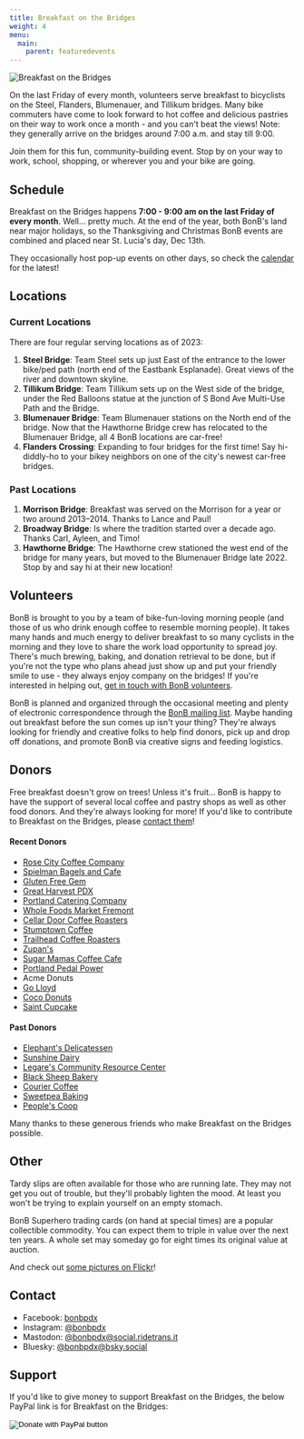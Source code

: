 ```yaml
---
title: Breakfast on the Bridges
weight: 4
menu:
  main:
    parent: featuredevents
---
```

<img src=/images/BonB_header.jpg align=center alt="Breakfast on the Bridges">

On the last Friday of every month, volunteers serve breakfast to bicyclists on the Steel, Flanders, Blumenauer, and Tillikum bridges. Many bike commuters have come to look forward to hot coffee and delicious pastries on their way to work once a month - and you can't beat the views! Note: they generally arrive on the bridges around 7:00 a.m. and stay till 9:00. 

Join them for this fun, community-building event. Stop by on your way to work, school, shopping, or wherever you and your bike are going.

## Schedule

Breakfast on the Bridges happens **7:00 - 9:00 am on the last Friday of every month**. Well... pretty much. At the end of the year, both BonB's land near major holidays, so the Thanksgiving and Christmas BonB events are combined and placed near St. Lucia's day, Dec 13th.

They occasionally host pop-up events on other days, so check the [calendar](/calendar/) for the latest!

## Locations

### Current Locations

There are four regular serving locations as of 2023:

1. **Steel Bridge**: Team Steel sets up just East of the entrance to the lower bike/ped path (north end of the Eastbank Esplanade). Great views of the river and downtown skyline. 
2. **Tillikum Bridge**:  Team Tillikum sets up on the West side of the bridge, under the Red Balloons statue at the junction of S Bond Ave Multi-Use Path and the Bridge.
3. **Blumenauer Bridge**: Team Blumenauer stations on the North end of the bridge. Now that the Hawthorne Bridge crew has relocated to the Blumenauer Bridge, all 4 BonB locations are car-free!
4. **Flanders Crossing**: Expanding to four bridges for the first time! Say hi-diddly-ho to your bikey neighbors on one of the city's newest car-free bridges. 

### Past Locations

1. **Morrison Bridge**: Breakfast was served on the Morrison for a year or two around 2013–2014.  Thanks to Lance and Paul!
2. **Broadway Bridge**: Is where the tradition started over a decade ago.  Thanks Carl, Ayleen, and Timo!
3. **Hawthorne Bridge**: The Hawthorne crew stationed the west end of the bridge for many years, but moved to the Blumenauer Bridge late 2022. Stop by and say hi at their new location!

## Volunteers

BonB is brought to you by a team of bike-fun-loving morning people (and those of us who drink enough coffee to resemble morning people). It takes many hands and much energy to deliver breakfast to so many cyclists in the morning and they love to share the work load opportunity to spread joy. There's much brewing, baking, and donation retrieval to be done, but if you're not the type who plans ahead just show up and put your friendly smile to use - they always enjoy company on the bridges! If you're interested in helping out, [get in touch with BonB volunteers](mailto:bonb@lists.riseup.net).

BonB is planned and organized through the occasional meeting and plenty of electronic correspondence through the [BonB mailing list](https://lists.riseup.net/www/info/bonb). Maybe handing out breakfast before the sun comes up isn't your thing? They're always looking for friendly and creative folks to help find donors, pick up and drop off donations, and promote BonB via creative signs and feeding logistics.

## Donors

Free breakfast doesn't grow on trees! Unless it's fruit... BonB is happy to have the support of several local coffee and pastry shops as well as other food donors. And they're always looking for more! If you'd like to contribute to Breakfast on the Bridges, please [contact them](mailto:bonb@lists.riseup.net)!

#### Recent Donors

* [Rose City Coffee Company](https://www.rosecitycoffeecompany.com)
* [Spielman Bagels and Cafe](https://www.spielmanbagels.com/)
* [Gluten Free Gem](https://www.glutenfreegem.com/)
* [Great Harvest PDX](http://greatharvestportland.com/)
* [Portland Catering Company](https://portlandcateringcompany.com/)
* [Whole Foods Market Fremont](https://wholefoodsmarket.com/stores/fremont/)
* [Cellar Door Coffee Roasters](https://www.cellardoorcoffee.com/)
* [Stumptown Coffee](https://www.stumptowncoffee.com)
* [Trailhead Coffee Roasters](https://www.trailheadcoffeeroasters.com/)
* [Zupan's](https://zupans.com/) 
* [Sugar Mamas Coffee Cafe](https://www.facebook.com/pages/Sugar-Mamas-Coffee-Cafe/195305340364/)
* [Portland Pedal Power](https://www.portlandpedalpower.com/about)
* Acme Donuts
* [Go Lloyd](https://www.golloyd.org/)
* [Coco Donuts](https://www.cocodonuts.com/)
* [Saint Cupcake](https://www.saintcupcake.com/)

#### Past Donors

* [Elephant's Delicatessen](https://www.elephantsdeli.com/)
* [Sunshine Dairy](https://www.sunshinedairyfoods.com/)
* [Legare's Community Resource Center](https://legares.blogspot.com/)
* [Black Sheep Bakery](https://www.blacksheepbakery.com/)
* [Courier Coffee](https://www.couriercoffeeroasters.com/)
* [Sweetpea Baking](https://www.sweetpeabaking.com/)
* [People's Coop](https://www.peoples.coop/)

Many thanks to these generous friends who make Breakfast on the Bridges possible.

## Other

Tardy slips are often available for those who are running late. They may not get you out of trouble, but they'll probably lighten the mood. At least you won't be trying to explain yourself on an empty stomach. 

BonB Superhero trading cards (on hand at special times) are a popular collectible commodity. You can expect them to triple in value over the next ten years. A whole set may someday go for eight times its original value at auction.

And check out [some pictures on Flickr](https://flickr.com/photos/tags/bonb/)!

## Contact

* Facebook: [bonbpdx](https://www.facebook.com/bonbpdx/)
* Instagram: [@bonbpdx](https://www.instagram.com/bonbpdx/)
* Mastodon: [@bonbpdx@social.ridetrans.it](https://social.ridetrans.it/@bonbpdx)
* Bluesky: [@bonbpdx@bsky.social](https://bsky.app/profile/bonbpdx.bsky.social)

## Support

If you'd like to give money to support Breakfast on the Bridges, the below PayPal link is for Breakfast on the Bridges:

<form action="https://www.paypal.com/donate" method="post" target="_blank">
<input type="hidden" name="hosted_button_id" value="NZ9BJRJ43NMTC" />
<input type="image" src="https://www.paypalobjects.com/en_US/i/btn/btn_donateCC_LG.gif" border="0" name="submit" title="PayPal - The safer, easier way to pay online!" alt="Donate with PayPal button" />
<img alt="" border="0" src="https://www.paypal.com/en_US/i/scr/pixel.gif" width="1" height="1" />
</form>

